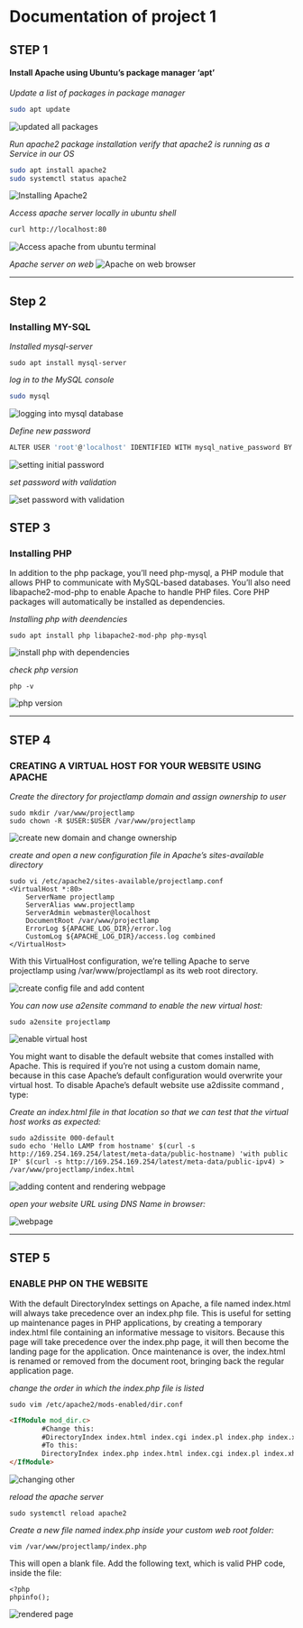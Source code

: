 # Documentation of project 1

## STEP 1

#### Install Apache using Ubuntu’s package manager ‘apt’

<!--Apache HTTP Server  an open source web server software available for free. It runs on 67% of all webservers in the world. It is fast, reliable, and secure. It can be highly customized to meet the needs of many different environments by using extensions and modules.-->

*Update a list of packages in package manager*

``` bash
sudo apt update
```
![updated all packages](./images/Packages-update.PNG)


*Run apache2 package installation  verify that apache2 is running as a Service in our OS*
```bash
sudo apt install apache2
sudo systemctl status apache2
```
![Installing Apache2](./images/Installing%20Apache2.PNG)


*Access apache server locally in ubuntu shell*

```bash
curl http://localhost:80
```
![Access apache from ubuntu terminal](./images/Accessing-apache-ubuntu.PNG)

*Apache server on web*
![Apache on web browser](./images/Apache-running%20-on-web.PNG)


---

## Step 2

### Installing MY-SQL

*Installed mysql-server*

```
sudo apt install mysql-server
```

*log in to the MySQL console*
```bash 
sudo mysql
```
![logging into mysql database](./images/Loginto-mysql.PNG)

*Define new password*
```bash
ALTER USER 'root'@'localhost' IDENTIFIED WITH mysql_native_password BY 'PassWord.1';
```
![setting initial password](./images/Set-password-mysql.PNG)

*set password with validation*

![set password with validation](./images/Set-new-password.PNG)



## STEP 3

### Installing PHP
 In addition to the php package, you’ll need php-mysql, a PHP module that allows PHP to communicate with MySQL-based databases. You’ll also need libapache2-mod-php to enable Apache to handle PHP files. Core PHP packages will automatically be installed as dependencies.

 *Installing php with deendencies*

```
sudo apt install php libapache2-mod-php php-mysql
```

 ![install php with dependencies](./images/installing-php-and-supporting-libraries.PNG)

*check php version*

```
php -v

```
![php version](./images/check-php-version.PNG)

---

## STEP 4

### CREATING A VIRTUAL HOST FOR YOUR WEBSITE USING APACHE

*Create the directory for projectlamp  domain and assign ownership to user*
```
sudo mkdir /var/www/projectlamp
sudo chown -R $USER:$USER /var/www/projectlamp
```
![create new domain and change ownership](./images/serve-project-lamp.PNG)

*create and open a new configuration file in Apache’s sites-available directory*

```
sudo vi /etc/apache2/sites-available/projectlamp.conf
<VirtualHost *:80>
    ServerName projectlamp
    ServerAlias www.projectlamp 
    ServerAdmin webmaster@localhost
    DocumentRoot /var/www/projectlamp
    ErrorLog ${APACHE_LOG_DIR}/error.log
    CustomLog ${APACHE_LOG_DIR}/access.log combined
</VirtualHost>
```
With this VirtualHost configuration, we’re telling Apache to serve projectlamp using /var/www/projectlampl as its web root directory. 

![create config file and add content](./images/content-projectlamp-conf.PNG)


*You can now use a2ensite command to enable the new virtual host:*

```
sudo a2ensite projectlamp

```

![enable virtual host](./images/enable-site-reload-apache2-server.PNG)


You might want to disable the default website that comes installed with Apache. This is required if you’re not using a custom domain name, because in this case Apache’s default configuration would overwrite your virtual host. To disable Apache’s default website use a2dissite command , type:


*Create an index.html file in that location so that we can test that the virtual host works as expected:*
```
sudo a2dissite 000-default
sudo echo 'Hello LAMP from hostname' $(curl -s http://169.254.169.254/latest/meta-data/public-hostname) 'with public IP' $(curl -s http://169.254.169.254/latest/meta-data/public-ipv4) > /var/www/projectlamp/index.html

```
![adding content and rendering webpage](./images/Add-content-to-projectlamp-index-html.PNG)

  *open your website URL using DNS Name in browser:*

![webpage](./images/webpage-using-hostname.PNG)

---

## STEP 5

### ENABLE PHP ON THE WEBSITE

With the default DirectoryIndex settings on Apache, a file named index.html will always take precedence over an index.php file. This is useful for setting up maintenance pages in PHP applications, by creating a temporary index.html file containing an informative message to visitors. Because this page will take precedence over the index.php page, it will then become the landing page for the application. Once maintenance is over, the index.html is renamed or removed from the document root, bringing back the regular application page.


*change the order in which the index.php file is listed*

```
sudo vim /etc/apache2/mods-enabled/dir.conf
```
```HTML
<IfModule mod_dir.c>
        #Change this:
        #DirectoryIndex index.html index.cgi index.pl index.php index.xhtml index.htm
        #To this:
        DirectoryIndex index.php index.html index.cgi index.pl index.xhtml index.htm
</IfModule>

```
![changing other](./images/making-apache-load-index.php-first.PNG)


*reload the apache server*

```
sudo systemctl reload apache2
```

*Create a new file named index.php inside your custom web root folder:*

```
vim /var/www/projectlamp/index.php
```

This will open a blank file. Add the following text, which is valid PHP code, inside the file:
```
<?php
phpinfo();
```
![rendered page](./images/index.php-webpage.PNG)